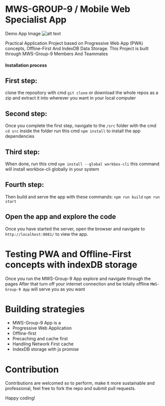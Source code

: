 # MWS-GROUP-9 / Mobile Web Specialist App

Demo App Image
![alt text](https://github.com/ndiadedev/Mobile-Web-Specialist-App/blob/master/src/images/home/mws-group-9-app.PNG "mws-group-9")

Practical Application Project based on Progressive Web App (PWA) concepts, Offline-First And IndexDB Data Storage. This Project is built through MWS-Group-9 Members And Teammates


#### Installation process 

First step:
--- 
clone the repository with cmd `git clone` or download the whole repos as a zip and extract it into wherever you want in your local computer

Second step:
---
Once you complete the first step, navigate to the `/src` folder with the cmd `cd src` inside the folder run this cmd `npm install` to install the app dependencies

Third step:
---
When done, run this cmd `npm install --global workbox-cli` this command will install workbox-cli globally in your system

Fourth step:
---
Then build and serve the app with these commands:
`npm run build`
`npm run start`

## Open the app and explore the code

Once you have started the server, open the browser and navigate to `http://localhost:8081/` to view the app.

# Testing PWA and Offline-First concepts with indexDB storage

Once you run the MWS-Group-9 App explore and navigate through the pages 
After that turn off your internet connection and be totally offline `MWS-Group-9 App` will serve you as you want

# Building strategies

* MWS-Group-9 App is a
* Progressive Web Application
* Offline-first
* Precaching and cache first 
* Handling Network First cache
* IndexDB storage with js promise

# Contribution

Contributions are welcomed so to perform, make it more sustainable and professional, feel free to fork the repo and submit pull requests.

Happy coding!
